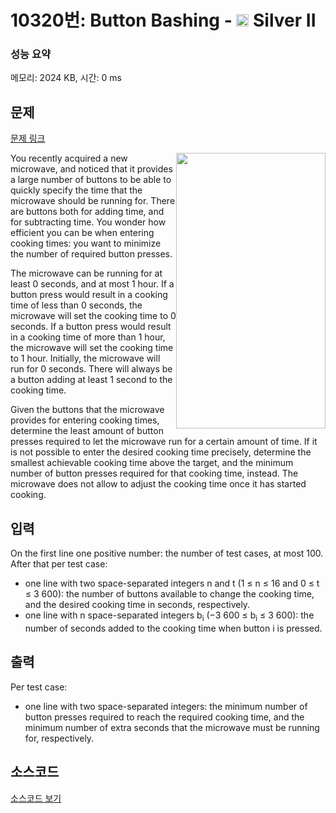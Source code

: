 # 10320번: Button Bashing - <img src="https://static.solved.ac/tier_small/9.svg" style="height:20px" /> Silver II

<!-- performance -->
### 성능 요약
메모리: 2024 KB, 시간: 0 ms
<!-- end -->

## 문제

[문제 링크](https://boj.kr/10320)


<p><a href="https://xkcd.com/1103"><img alt="" src="https://onlinejudgeimages.s3-ap-northeast-1.amazonaws.com/upload/images2/nine.png" style="float:right; height:441px; width:239px"></a>You recently acquired a new microwave, and noticed that it provides a large number of buttons to be able to quickly specify the time that the microwave should be running for. There are buttons both for adding time, and for subtracting time. You wonder how efficient you can be when entering cooking times: you want to minimize the number of required button presses.</p>

<p>The microwave can be running for at least 0 seconds, and at most 1 hour. If a button press would result in a cooking time of less than 0 seconds, the microwave will set the cooking time to 0 seconds. If a button press would result in a cooking time of more than 1 hour, the microwave will set the cooking time to 1 hour. Initially, the microwave will run for 0 seconds. There will always be a button adding at least 1 second to the cooking time.</p>

<p>Given the buttons that the microwave provides for entering cooking times, determine the least amount of button presses required to let the microwave run for a certain amount of time. If it is not possible to enter the desired cooking time precisely, determine the smallest achievable cooking time above the target, and the minimum number of button presses required for that cooking time, instead. The microwave does not allow to adjust the cooking time once it has started cooking.</p>



## 입력


<p>On the first line one positive number: the number of test cases, at most 100. After that per test case:</p>

<ul>
<li>one line with two space-separated integers n and t (1 ≤ n ≤ 16 and 0 ≤ t ≤ 3 600): the number of buttons available to change the cooking time, and the desired cooking time in seconds, respectively.</li>
<li>one line with n space-separated integers b<sub>i</sub> (−3 600 ≤ b<sub>i</sub> ≤ 3 600): the number of seconds added to the cooking time when button i is pressed.</li>
</ul>



## 출력


<p>Per test case:</p>

<ul>
<li>one line with two space-separated integers: the minimum number of button presses required to reach the required cooking time, and the minimum number of extra seconds that the microwave must be running for, respectively.</li>
</ul>



## 소스코드

[소스코드 보기](Button%20Bashing.cpp)